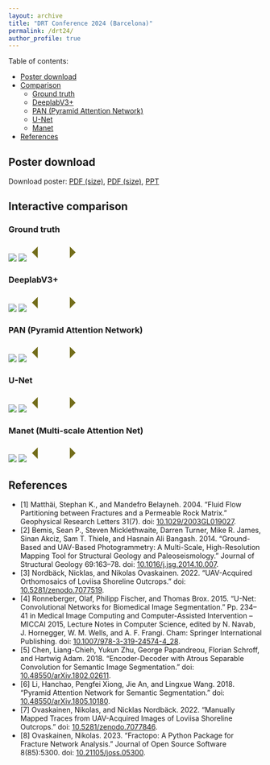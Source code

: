 ```yaml
---
layout: archive
title: "DRT Conference 2024 (Barcelona)"
permalink: /drt24/
author_profile: true
---
```


Table of contents:

- [Poster download](#poster-download)
- [Comparison](#comparison)
  - [Ground truth](#ground-truth)
  - [DeeplabV3+](#deeplabv3)
  - [PAN (Pyramid Attention Network)](#pan-pyramid-attention-network)
  - [U-Net](#u-net)
  - [Manet](#manet)
- [References](#references)

## Poster download

Download poster: [PDF (size)](..), [PDF (size)](..), [PPT](..)

## Interactive comparison

<!-- Credits: https://img-comparison-slider.sneas.io/examples.html -->
<script defer src="https://cdn.jsdelivr.net/npm/img-comparison-slider@8/dist/index.js"></script>
<link rel="stylesheet" href="https://cdn.jsdelivr.net/npm/img-comparison-slider@8/dist/styles.css" />

<style>
    .slider-example-focus:focus {
        outline: none;
        box-shadow: 0px 0px 15px 5px #736D1A;
    }
</style>

### Ground truth

<img-comparison-slider class="slider-example-focus">
    <img slot="first" src="https://github.com/ayoubft/ayoubft.github.io/raw/master/_data/drt24/og1_3-gt.png" />
    <img slot="second" src="https://github.com/ayoubft/ayoubft.github.io/raw/master/_data/drt24/og1_3.png" />
    <svg slot="handle" xmlns="http://www.w3.org/2000/svg" width="100" viewBox="-8 -3 16 6">
        <path stroke="#fff" d="M -5 -2 L -7 0 L -5 2 M -5 -2 L -5 2 M 5 -2 L 7 0 L 5 2 M 5 -2 L 5 2" stroke-width="1" fill="#736D1A" vector-effect="non-scaling-stroke"></path>
    </svg>
</img-comparison-slider>

### DeeplabV3+

<img-comparison-slider class="slider-example-focus">
    <img slot="first" src="https://github.com/ayoubft/ayoubft.github.io/raw/master/_data/drt24/og1_3-dlv3p.png" />
    <img slot="second" src="https://github.com/ayoubft/ayoubft.github.io/raw/master/_data/drt24/og1_3.png" />
    <svg slot="handle" xmlns="http://www.w3.org/2000/svg" width="100" viewBox="-8 -3 16 6">
        <path stroke="#fff" d="M -5 -2 L -7 0 L -5 2 M -5 -2 L -5 2 M 5 -2 L 7 0 L 5 2 M 5 -2 L 5 2" stroke-width="1" fill="#736D1A" vector-effect="non-scaling-stroke"></path>
    </svg>
</img-comparison-slider>

### PAN (Pyramid Attention Network)

<img-comparison-slider class="slider-example-focus">
    <img slot="first" src="https://github.com/ayoubft/ayoubft.github.io/raw/master/_data/drt24/og1_3-pan.png" />
    <img slot="second" src="https://github.com/ayoubft/ayoubft.github.io/raw/master/_data/drt24/og1_3.png" />
    <svg slot="handle" xmlns="http://www.w3.org/2000/svg" width="100" viewBox="-8 -3 16 6">
        <path stroke="#fff" d="M -5 -2 L -7 0 L -5 2 M -5 -2 L -5 2 M 5 -2 L 7 0 L 5 2 M 5 -2 L 5 2" stroke-width="1"
            fill="#736D1A" vector-effect="non-scaling-stroke"></path>
    </svg>
</img-comparison-slider>

### U-Net

<img-comparison-slider class="slider-example-focus">
    <img slot="first" src="https://github.com/ayoubft/ayoubft.github.io/raw/master/_data/drt24/og1_3-unet.png" />
    <img slot="second" src="https://github.com/ayoubft/ayoubft.github.io/raw/master/_data/drt24/og1_3.png" />
    <svg slot="handle" xmlns="http://www.w3.org/2000/svg" width="100" viewBox="-8 -3 16 6">
        <path stroke="#fff" d="M -5 -2 L -7 0 L -5 2 M -5 -2 L -5 2 M 5 -2 L 7 0 L 5 2 M 5 -2 L 5 2" stroke-width="1" fill="#736D1A" vector-effect="non-scaling-stroke"></path>
    </svg>
</img-comparison-slider>

### Manet (Multi-scale Attention Net)

<img-comparison-slider class="slider-example-focus">
    <img slot="first" src="https://github.com/ayoubft/ayoubft.github.io/raw/master/_data/drt24/og1_3-manet.png" />
    <img slot="second" src="https://github.com/ayoubft/ayoubft.github.io/raw/master/_data/drt24/og1_3.png" />
    <svg slot="handle" xmlns="http://www.w3.org/2000/svg" width="100" viewBox="-8 -3 16 6">
        <path stroke="#fff" d="M -5 -2 L -7 0 L -5 2 M -5 -2 L -5 2 M 5 -2 L 7 0 L 5 2 M 5 -2 L 5 2" stroke-width="1" fill="#736D1A" vector-effect="non-scaling-stroke"></path>
    </svg>
</img-comparison-slider>

## References

- [1] Matthäi, Stephan K., and Mandefro Belayneh. 2004. “Fluid Flow Partitioning between Fractures and a Permeable Rock Matrix.” Geophysical Research Letters 31(7). doi: [10.1029/2003GL019027](https://doi.org/10.1029/2003GL019027).
- [2] Bemis, Sean P., Steven Micklethwaite, Darren Turner, Mike R. James, Sinan Akciz, Sam T. Thiele, and Hasnain Ali Bangash. 2014. “Ground-Based and UAV-Based Photogrammetry: A Multi-Scale, High-Resolution Mapping Tool for Structural Geology and Paleoseismology.” Journal of Structural Geology 69:163–78. doi: [10.1016/j.jsg.2014.10.007](https://doi.org/10.1016/j.jsg.2014.10.007).
- [3] Nordbäck, Nicklas, and Nikolas Ovaskainen. 2022. “UAV-Acquired Orthomosaics of Loviisa Shoreline Outcrops.” doi: [10.5281/zenodo.7077519](https://doi.org/10.5281/zenodo.7077519).
- [4] Ronneberger, Olaf, Philipp Fischer, and Thomas Brox. 2015. “U-Net: Convolutional Networks for Biomedical Image Segmentation.” Pp. 234–41 in Medical Image Computing and Computer-Assisted Intervention – MICCAI 2015, Lecture Notes in Computer Science, edited by N. Navab, J. Hornegger, W. M. Wells, and A. F. Frangi. Cham: Springer International Publishing. doi: [10.1007/978-3-319-24574-4_28](https://doi.org/10.1007/978-3-319-24574-4_28).
- [5] Chen, Liang-Chieh, Yukun Zhu, George Papandreou, Florian Schroff, and Hartwig Adam. 2018. “Encoder-Decoder with Atrous Separable Convolution for Semantic Image Segmentation.” doi: [10.48550/arXiv.1802.02611](https://doi.org/10.48550/arXiv.1802.02611).
- [6] Li, Hanchao, Pengfei Xiong, Jie An, and Lingxue Wang. 2018. “Pyramid Attention Network for Semantic Segmentation.” doi: [10.48550/arXiv.1805.10180](https://doi.org/10.48550/arXiv.1805.10180).
- [7] Ovaskainen, Nikolas, and Nicklas Nordbäck. 2022. “Manually Mapped Traces from UAV-Acquired Images of Loviisa Shoreline Outcrops.” doi: [10.5281/zenodo.7077846](https://doi.org/10.5281/zenodo.7077846).
- [8] Ovaskainen, Nikolas. 2023. “Fractopo: A Python Package for Fracture Network Analysis.” Journal of Open Source Software 8(85):5300. doi: [10.21105/joss.05300](https://doi.org/10.21105/joss.05300).